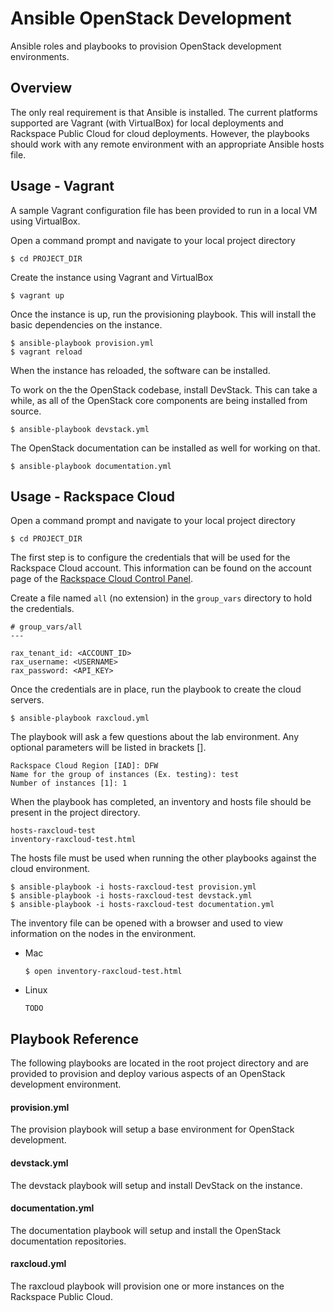 # Ansible OpenStack Development

Ansible roles and playbooks to provision OpenStack development environments.


## Overview

The only real requirement is that Ansible is installed. The current platforms supported are Vagrant (with VirtualBox) for local deployments and Rackspace Public Cloud for cloud deployments. However, the playbooks should work with any remote environment with an appropriate Ansible hosts file.


## Usage - Vagrant

A sample Vagrant configuration file has been provided to run in a local VM using VirtualBox.

Open a command prompt and navigate to your local project directory

    $ cd PROJECT_DIR

Create the instance using Vagrant and VirtualBox

    $ vagrant up

Once the instance is up, run the provisioning playbook. This will install the basic dependencies on the instance.

    $ ansible-playbook provision.yml
    $ vagrant reload

When the instance has reloaded, the software can be installed.

To work on the the OpenStack codebase, install DevStack. This can take a while, as all of the OpenStack core components are being installed from source.

    $ ansible-playbook devstack.yml

The OpenStack documentation can be installed as well for working on that.

    $ ansible-playbook documentation.yml


## Usage - Rackspace Cloud

Open a command prompt and navigate to your local project directory

    $ cd PROJECT_DIR

The first step is to configure the credentials that will be used for the Rackspace Cloud account. This information can be found on the account page of the [Rackspace Cloud Control Panel](http://mycloud.rackspace.com/).

Create a file named `all` (no extension) in the `group_vars` directory to hold the credentials.

    # group_vars/all
    ---

    rax_tenant_id: <ACCOUNT_ID>
    rax_username: <USERNAME>
    rax_password: <API_KEY>

Once the credentials are in place, run the playbook to create the cloud servers.

    $ ansible-playbook raxcloud.yml

The playbook will ask a few questions about the lab environment. Any optional parameters will be listed in brackets [].

    Rackspace Cloud Region [IAD]: DFW
    Name for the group of instances (Ex. testing): test
    Number of instances [1]: 1

When the playbook has completed, an inventory and hosts file should be present in the project directory.

    hosts-raxcloud-test
    inventory-raxcloud-test.html

The hosts file must be used when running the other playbooks against the cloud environment.

    $ ansible-playbook -i hosts-raxcloud-test provision.yml
    $ ansible-playbook -i hosts-raxcloud-test devstack.yml
    $ ansible-playbook -i hosts-raxcloud-test documentation.yml

The inventory file can be opened with a browser and used to view information on the nodes in the environment.

* Mac

    ```
    $ open inventory-raxcloud-test.html
    ```

* Linux

    ```
    TODO
    ```


## Playbook Reference

The following playbooks are located in the root project directory and are provided to provision and deploy various aspects of an OpenStack development environment.

#### provision.yml

The provision playbook will setup a base environment for OpenStack development.

#### devstack.yml

The devstack playbook will setup and install DevStack on the instance.

#### documentation.yml

The documentation playbook will setup and install the OpenStack documentation repositories.

#### raxcloud.yml

The raxcloud playbook will provision one or more instances on the Rackspace Public Cloud.
